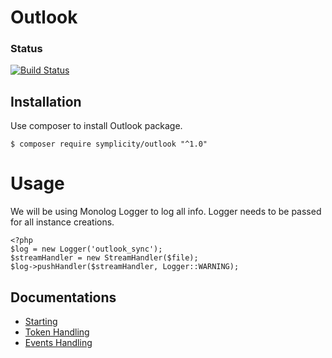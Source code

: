# Outlook

### Status
[![Build Status](https://travis-ci.org/Symplicity/outlook.png)](https://travis-ci.org/Symplicity/outlook)

## Installation

Use composer to install Outlook package.

```
$ composer require symplicity/outlook "^1.0"
```

# Usage

We will be using Monolog Logger to log all info. Logger needs to be passed for all instance creations.

```
<?php
$log = new Logger('outlook_sync');
$streamHandler = new StreamHandler($file);
$log->pushHandler($streamHandler, Logger::WARNING);
```            

## Documentations
- [Starting](docs/calendar-usage.md)
- [Token Handling](docs/token-usage.md)
- [Events Handling](docs/event-usage.md)




